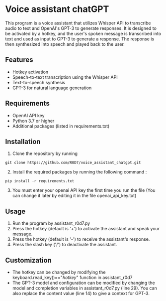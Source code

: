 # Voice assistant chatGPT
This program is a voice assistant that utilizes Whisper API to transcribe audio to text and OpenAI's GPT-3 to generate responses. It is designed to be activated by a hotkey, and the user's spoken message is transcribed into text and used as input to GPT-3 to generate a response. The response is then synthesized into speech and played back to the user.

## Features
* Hotkey activation
* Speech-to-text transcription using the Whisper API
* Text-to-speech synthesis
* GPT-3 for natural language generation

## Requirements
* OpenAI API key
* Python 3.7 or higher
* Additional packages (listed in requirements.txt)

## Installation
1. Clone the repository by running 
```
git clone https://github.com/R0D7/voice_assistant_chatgpt.git
```
2. Install the required packages by running the following command :
```
pip install -r requirements.txt
```
3. You must enter your openai API key the first time you run the file (You can change it later by editing it in the file openai_api_key.txt)

## Usage
1. Run the program by assistant_r0d7.py
2. Press the hotkey (default is '+') to activate the assistant and speak your message.
3. Press the hotkey (default is '-') to receive the assistant's response.
4. Press the slash key ('/') to deactivate the assistant.

## Customization
* The hotkey can be changed by modifying the keyboard.read_key()=="*hotkey*" function in assistant_r0d7
* The GPT-3 model and configuration can be modified by changing the model and completion variables in assistant_r0d7.py (line 29). You can also replace the content value (line 14) to give a context for GPT-3.
